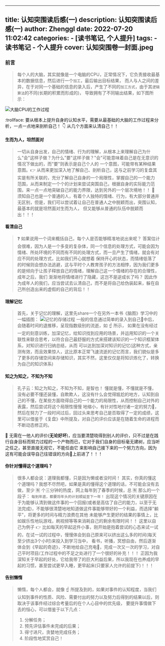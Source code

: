 ---
title: 认知突围读后感(一)
description: 认知突围读后感(一)
author: Zhenggl
date: 2022-07-20 11:02:42
categories:
    - [读书笔记, 个人提升]
tags:
    - 读书笔记
    - 个人提升
cover: 认知突围卷一封面.jpeg
----

### 前言
> 每个人的大脑，其实就像是一个电脑的CPU，正常情况下，它负责接收最基本的数据信息，然后进行一个`加工`，最后输出目标结果，
> 而人与人之间的差异，在于对同一个基础的信息的录入后，产生了不同的`加工方式`，由于其`逻辑算法`的不同(长期的积累而形成的)，
> 导致拥有了不同输出结果，如下图所示：

![大脑CPU的工作过程](大脑CPU的工作过程.png)

:trollface: 要从根本上提升自身的认知水平，需要从最基础的大脑的工作过程来分析，一点一点地来剖析自己！
:point_down: 从几个方面来认清自己！！

#### 生而为人，坦然面对
> 一切从自身出发，自己的情绪、行为的理解，从根本上来理解自己为什么"会"这样子做？为什么"要"这样子做？"会"可能意味着自己是在无意识的情况下做出的，而"要"则表示是自己个人的
> 一个意图，可能带有某种结果意图。:point_right: 从而来更加深入地了解自己、剖析自己，这与之前学习的复盘其实是有所关联的，充分了解自己自身的一个局限性，掌握自己的一个能力
> 范围，从而来制定一个个的计划来尝试突围自己，根据自身的实际能力范围，来一点一点地突破自己的能力界限，达到另外的一个层次境地！！
> :stars: 须知自己也是一个普通的人，有着个人独特的情绪、行为，有大部分普通并无区别，但是，我们可以尝试着让自己在普通人之中脱颖而出，突围认知，最基本的就是坦然面对生而为人，
> 但又能够从普通的队伍中脱颖而出！！！

#### 看清自己
> :question: 如果说用一个词来概括自己，每个人是否能够精准地说出来呢？
> 答案估计会很难，因为人是一个多变的复杂体，同一个信息的处理方式，可能会因为情绪、所处环境的不同而有不同的处理方式，而一旦产生了情绪，就会有对应不同的处理方式，比如我们开心就想着
> 保持开心的状态，而情绪低落了的时候则会想办法逃避，这与平时个人教育孩子的方法相悖，因为我们更多的是倾向于让孩子释放自己的情绪，理解自己这一个情绪的存在的合理性，成年之后，我们
> 渐渐地将情绪进行了隐藏，这岂不是逆成长了吗？
> 因此作为成年人的我们，应当尝试去认清自己，而不是将自己给伪装起来，躲在自己所创造出来的虚假的自己的背后！！

#### 理解记忆
> 首先，关于记忆的理解，这里先share一个在另外一本书《脑图》学习中的一幅插图：
> ![记忆的存储过程](记忆的存储过程.png)
> 一般的信息通过简单的录入到自己🧠中后，会随着时间的退推移，呈现指数级别的流逝，如 :point_up: 所示，
> 如果在没有经过一定的刻意训练，加深记忆，给知识找到应用的场景，并运用知识的一个关联性来联合思考，以符合自己最舒服的方式来搭建该知识的一个知识框架体系，对知识进行归纳总结，从而
> 可以达到加深对知识的记忆(这种方式，亲测有效，而且效果惊人，这比原本正常飞速流逝的记忆而言，我们貌似是多了更多的存储空间来存储知识，其实不然，这里仅仅是将知识炼化了，转换为自己的知识体系)

#### 知之为知之，不知为不知
> 孔子云：知之为知之，不知为不知，是智也！
> 懂就是懂，不懂就是不懂，没有必要不懂还装懂，自欺欺人，这没有什么会觉得尴尬的地方，认知到自己的不懂，在某些方面晓得自己的一个能力的局限性，从而控制自己对外的表露，然后尝试将这个局限性慢慢
> 地缩小，有针对性地付诸一定的努力💪，然后在努力了一段时间过后，回过头来思考自己是否取得了一定的成绩，这里可以借鉴于《复盘》中所提及，对自己的评价应该是在随着生命的进程而不断动态修正的。

:stars: 无需在一他人的评价(**无论好坏**)，应当要清楚晓得到别人的评价，只不过是在践行自身目标而努力过程的一个产物而已，它对于我们自身的目标毫无建树，应当听之任之，甚至直接无视它，不能任由它
来影响自己接下来的一个努力方向，因为这有可能会误导自己往错误的方向🧭上前进了！！！

#### 你针对懂得这个道理吗？
> 很多人都会说：道理我都懂，只是因为懒或者没时间！
> 其实，你真的懂这个道理吗？我想不尽然吧，如果是真的懂得这个道理的话，不可能会没有去做，至少 :u6709: 个三分钟的热度，网上每年到了春季的时候，总 :u6709: 那么的一个段子：
> `每到年底，都要将年头的计划顺延至下一年！`
> 出现这个情况的关键原因在于为能够认清到做这件事的一个回报(或者是高估了自己的能力，以至于无法完成)，不能够很清楚地地知道做这件事能够带好的一个利益，而选择"躺平"，将更多的时间与精力浪费在其他
> 未能够产生更好的结果的事情上，比如娱乐性地玩游戏，刷视频等等来消耗自己的剩余有限时间！！
> 这里以自己为例子 :point_right: 比如每天的早起这件小事，刚开始是抱着尝试的心态来试一试的，在试一试的过程中，慢慢体会到自己原来可以挤出这么多的时间(每天至少挤出3个小时)来投入到学习当中，
> 看书，听播，冥想自由，然后逐渐体会到《早起的奇迹》，不断地给自己充电🔋，完成一次又一次的学习，对自己平时项目/工作过程中的不足之处进行了一个很好的补充！！！
> 正因为我深知关于早起的好处，它给我带了的巨大利益后果，所以我现在也养成的早起的习惯，甚至尝试更早入睡，更早起床(只要家人允许的前提下)！！！

#### 告别懒惰
> 懒惰，每个人都会，就像 :point_up: 所提及到的，如果对事件的认知程度，当我们认知到事件的性质、风险、需要付出的努力以及努力后得到的结果以后，则取决于该事件经过综合考量后的在个人心目中的优先级，
> 要提升事情做下去的恒心，可以借鉴于以下几点：
> 1. 分解任务；
> 2. 预先评估事件未完成的后果；
> 3. 得寸进尺，贪婪地完成任务；
> 4. 阶段性地奖赏自己！
